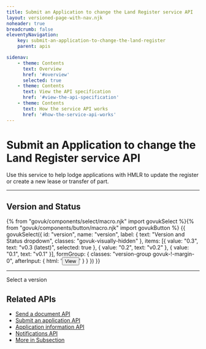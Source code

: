 ```yaml
---
title: Submit an Application to change the Land Register service API
layout: versioned-page-with-nav.njk
noheader: true
breadcrumb: false
eleventyNavigation:
    key: submit-an-application-to-change-the-land-register
    parent: apis

sidenav:
    - theme: Contents
      text: Overview
      href: '#overview'
      selected: true
    - theme: Contents
      text: View the API specification
      href: '#view-the-api-specification'
    - theme: Contents
      text: How the service API works
      href: '#how-the-service-api-works'
---
```


<h1 class="govuk-heading-xl">Submit an Application to change the Land Register service API</h1>
<p class="govuk-body-l">Use this service to help lodge applications with HMLR to update the register or create a new lease or transfer of part.</p>

<hr class="govuk-section-break govuk-section-break--l govuk-section-break--visible">

<div class="govuk-grid-row">
    <div class="govuk-grid-column-one-half version-label-center-y">
        <h2 class="govuk-heading-m govuk-!-margin-0" id="version-and-status">Version and Status</h2>
    </div>
    <div class="govuk-grid-column-one-half">{% from "govuk/components/select/macro.njk" import govukSelect %}{% from "govuk/components/button/macro.njk" import govukButton %}
        {{ govukSelect({
        id: "version",
        name: "version",
        label: {
            text: "Version and Status dropdown",
            classes: "govuk-visually-hidden"
        },
        items: [{
            value: "0.3",
            text: "v0.3 (latest)",
            selected: true
        }, {
            value: "0.2",
            text: "v0.2"
        }, {
            value: "0.1",
            text: "v0.1"
        }],
        formGroup: {
            classes: "version-group govuk-!-margin-0",
            afterInput: {
                html: '<button type="submit" 
                class="govuk-button govuk-!-margin-0" 
                data-module="govuk-button"
                onclick="setVersion();"
                >View</button>'
            }
        }
        }) }}</div>
</div>

<hr class="govuk-section-break govuk-section-break--l govuk-section-break--visible">

<p>Select a version</p>

<aside class="govuk-!-margin-top-5 related-items" role="complementary">
    <h2 class="govuk-heading-m" id="subsection-title">
        Related APIs
    </h2>
    <nav role="navigation" aria-labelledby="subsection-title">
        <ul class="govuk-list govuk-!-font-size-16">
            <li>
                <a class="govuk-body govuk-link" href="/apis/send-a-document">
                    Send a document API
                </a>
            </li>
            <li>
                <a class="govuk-body govuk-link" href="/apis/submit-an-application">
                    Submit an application API
                </a>
            </li>
            <li>
                <a class="govuk-body govuk-link" href="/apis/application-information">
                    Application information API
                </a>
            </li>
            <li>
                <a class="govuk-body govuk-link" href="/apis/notifications">
                    Notifications API
                </a>
            </li>
            <li>
                <a class="govuk-body govuk-link govuk-!-font-weight-bold" href="/find-a-service-api">
                    More <span class="govuk-visually-hidden">in Subsection</span>
                </a>
            </li>
        </ul>
    </nav>
</aside>
